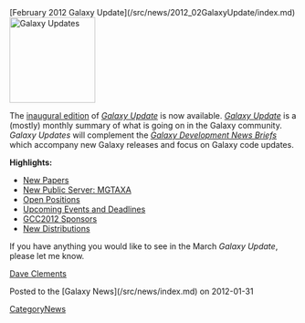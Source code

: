 <div class='newsItemHeader'>[February 2012 Galaxy Update](/src/news/2012_02GalaxyUpdate/index.md)</div>

<div class='right'><a href='/src/GalaxyUpdates/2012_02/index.md'><img src="/src/images/Logos/GalaxyUpdate200.png" alt="Galaxy Updates" width=150 /></a></div>

The [inaugural edition](/src/GalaxyUpdates/2012_02/index.md) of *[Galaxy Update](/src/GalaxyUpdates/index.md)* is now available.  *[Galaxy Update](/src/GalaxyUpdates/index.md)* is a (mostly) monthly summary of what is going on in the Galaxy community.  *Galaxy Updates* will complement the *[Galaxy Development News Briefs](/src/DevNewsBriefs/index.md)* which accompany new Galaxy releases and focus on Galaxy code updates.

**Highlights:**

* [New Papers](/src/GalaxyUpdates/2012_02/index.md#new-papers)
* [New Public Server: MGTAXA](/src/GalaxyUpdates/2012_02/index.md#new-public-server-mgtaxa)
* [Open Positions](/src/GalaxyUpdates/2012_02/index.md#whos-hiring)
* [Upcoming Events and Deadlines](/src/GalaxyUpdates/2012_02/index.md#upcoming-events-and-deadlines)
* [GCC2012 Sponsors](/src/GalaxyUpdates/2012_02/index.md#gcc2012-sponsors)
* [New Distributions](/src/GalaxyUpdates/2012_02/index.md#new-distributions)

If you have anything you would like to see in the March *Galaxy Update*, please let me know.

[Dave Clements](/src/DaveClements/index.md)

<div class='newsItemFooter'>Posted to the [Galaxy News](/src/news/index.md) on 2012-01-31</div>

[CategoryNews](/src/CategoryNews/index.md)
